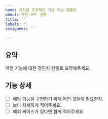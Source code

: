 ```yaml
---
name: 뮤지컬 프로젝트 기본 이슈 템플릿
about: 구현 코드 설명
title: ''
labels: ''
assignees: ''

---
```


## 요약
어떤 기능에 대한 것인지 한줄로 요약해주세요.

## 기능 상세
- [ ] 해당 기능을 구현하기 위해 어떤 것들이 필요한지.
- [ ] 보다 자세하게 적어주세요.
- [ ] 예외 케이스가 있다면 함께 적어주세요.
